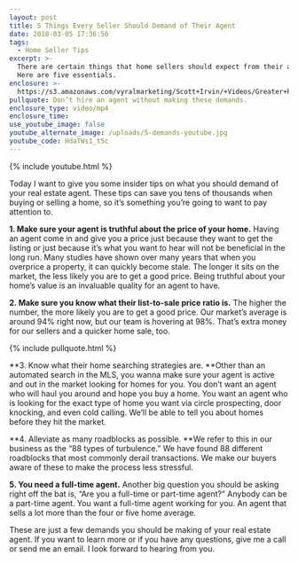 ```yaml
---
layout: post
title: 5 Things Every Seller Should Demand of Their Agent
date: 2018-03-05 17:36:56
tags:
  - Home Seller Tips
excerpt: >-
  There are certain things that home sellers should expect from their agent.
  Here are five essentials.
enclosure: >-
  https://s3.amazonaws.com/vyralmarketing/Scott+Irvin/+Videos/Greater+Philadelphia+Real+Estate-+5+Things+Every+Seller+Should+Demand+of+Their+Agent.mp4
pullquote: Don’t hire an agent without making these demands.
enclosure_type: video/mp4
enclosure_time:
use_youtube_image: false
youtube_alternate_image: /uploads/5-demands-youtube.jpg
youtube_code: HdaTWs1_t5c
---
```


{% include youtube.html %}

Today I want to give you some insider tips on what you should demand of your real estate agent. These tips can save you tens of thousands when buying or selling a home, so it’s something you’re going to want to pay attention to.

**1. Make sure your agent is truthful about the price of your home.** Having an agent come in and give you a price just because they want to get the listing or just because it’s what you want to hear will not be beneficial in the long run. Many studies have shown over many years that when you overprice a property, it can quickly become stale. The longer it sits on the market, the less likely you are to get a good price. Being truthful about your home’s value is an invaluable quality for an agent to have.

**2. Make sure you know what their list-to-sale price ratio is.** The higher the number, the more likely you are to get a good price. Our market’s average is around 94% right now, but our team is hovering at 98%. That’s extra money for our sellers and a quicker home sale, too.

{% include pullquote.html %}

**3. Know what their home searching strategies are.&nbsp;**Other than an automated search in the MLS, you wanna make sure your agent is active and out in the market looking for homes for you. You don’t want an agent who will haul you around and hope you buy a home. You want an agent who is looking for the exact type of home you want via circle prospecting, door knocking, and even cold calling. We’ll be able to tell you about homes before they hit the market.

**4. Alleviate as many roadblocks as possible.&nbsp;**We refer to this in our business as the “88 types of turbulence.” We have found 88 different roadblocks that most commonly derail transactions. We make our buyers aware of these to make the process less stressful.

**5. You need a full-time agent.** Another big question you should be asking right off the bat is, “Are you a full-time or part-time agent?” Anybody can be a part-time agent. You want a full-time agent working for you. An agent that sells a lot more than the four or five home average.

These are just a few demands you should be making of your real estate agent. If you want to learn more or if you have any questions, give me a call or send me an email. I look forward to hearing from you.